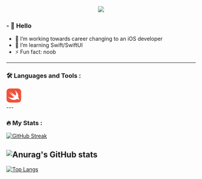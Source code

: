 <div id="header" align="center">
  <img src="https://media.giphy.com/media/qgQUggAC3Pfv687qPC/giphy.gif" width="200"/>
</div>

### - 👋 Hello
- 🔭 I’m working towards career changing to an iOS developer
- 🌱 I’m learning Swift/SwiftUI
- ⚡ Fun fact: noob
---

### :hammer_and_wrench: Languages and Tools :
<div>
<img src="https://github.com/devicons/devicon/blob/master/icons/swift/swift-original.svg" title="swift" alt="swift" width="40" height="40"/>&nbsp;
</div>
---

### :fire: My Stats :
[![GitHub Streak](http://github-readme-streak-stats.herokuapp.com?user=andrewcousin&theme=dark&hide_border=true)](https://git.io/streak-stats)

![Anurag's GitHub stats](https://github-readme-stats.vercel.app/api?username=andrewcousin&show_icons=true&theme=transparent)
---

[![Top Langs](https://github-readme-stats.vercel.app/api/top-langs/?username=andrewcousin&layout=compact&theme=vision-friendly-dark)](https://github.com/anuraghazra/github-readme-stats)

